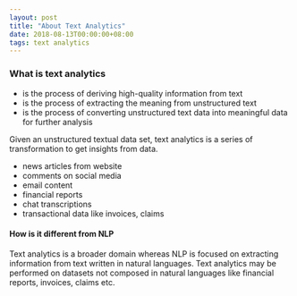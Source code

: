 ```yaml
---
layout: post
title: "About Text Analytics"
date: 2018-08-13T00:00:00+08:00
tags: text analytics
---
```

### What is text analytics
- is the process of deriving high-quality information from text
- is the process of extracting the meaning from unstructured text
- is the process of converting unstructured text data into meaningful data for further analysis


Given an unstructured textual data set, text analytics is a series of transformation to get insights from data. 

- news articles from website
- comments on social media
- email content
- financial reports
- chat transcriptions
- transactional data like invoices, claims

#### How is it different from NLP

Text analytics is a broader domain whereas NLP is focused on extracting information from text written in natural languages. Text analytics may be performed on datasets not composed in natural languages like financial reports, invoices, claims etc. 



